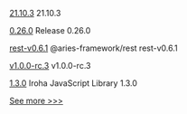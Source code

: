 
[21.10.3](https://github.com/hyperledger/besu/releases/tag/21.10.3) 21.10.3

[0.26.0](https://github.com/hyperledger/aries-vcx/releases/tag/0.26.0) Release 0.26.0

[rest-v0.6.1](https://github.com/hyperledger/aries-framework-javascript-ext/releases/tag/rest-v0.6.1) @aries-framework/rest rest-v0.6.1

[v1.0.0-rc.3](https://github.com/hyperledger/cactus/releases/tag/v1.0.0-rc.3) v1.0.0-rc.3

[1.3.0](https://github.com/hyperledger/iroha-javascript/releases/tag/1.3.0) Iroha JavaScript Library 1.3.0


[See more >>>](https://start-here.hyperledger.org/releases)
